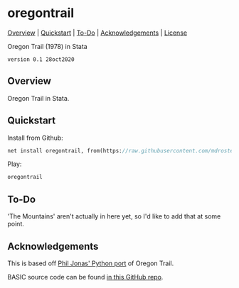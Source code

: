 oregontrail
=================================

[Overview](#overview)
| [Quickstart](#installation)
| [To-Do](#todo)
| [Acknowledgements](#acknowledgements)
| [License](#license)

Oregon Trail (1978) in Stata

`version 0.1 28oct2020`


Overview
---------------------------------

Oregon Trail in Stata.


Quickstart
---------------------------------

Install from Github:
```stata
net install oregontrail, from(https://raw.githubusercontent.com/mdroste/stata-oregontrail/main/) replace
```

Play:
```stata
oregontrail
```

To-Do
---------------------------------

'The Mountains' aren't actually in here yet, so I'd like to add that at some point.


Acknowledgements
---------------------------------

This is based off [Phil Jonas' Python port](https://github.com/philjonas/oregon-trail-1978-python) of Oregon Trail.

BASIC source code can be found [in this GitHub repo](https://github.com/fortran-gaming/oregon-trail-1975).


